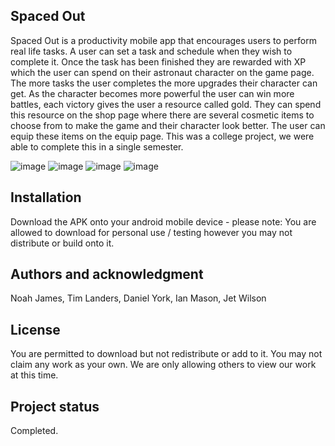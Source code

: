 ## Spaced Out

Spaced Out is a productivity mobile app that encourages users to perform real life tasks. A user can set a task and schedule when they wish to complete it. Once the task has been finished they are rewarded with XP which the user can spend on their astronaut character on the game page. The more tasks the user completes the more upgrades their character can get. As the character becomes more powerful the user can win more battles, each victory gives the user a resource called gold. They can spend this resource on the shop page where there are several cosmetic items to choose from to make the game and their character look better. The user can equip these items on the equip page. This was a college project, we were able to complete this in a single semester.

![image](https://github.com/user-attachments/assets/010823bc-7cad-45f4-9819-3b1bc8a08d83)
![image](https://github.com/user-attachments/assets/2fd1e8a3-6aec-4eb5-bc92-65cfcf6eefdb)
![image](https://github.com/user-attachments/assets/de6a6175-6901-40b5-8385-19c601bdd731)
![image](https://github.com/user-attachments/assets/6fbb5dc9-bd35-43f1-90fc-b376251c8323)

## Installation
Download the APK onto your android mobile device - please note: You are allowed to download for personal use / testing however you may not distribute or build onto it.

## Authors and acknowledgment
Noah James, Tim Landers, Daniel York, Ian Mason, Jet Wilson

## License
You are permitted to download but not redistribute or add to it. You may not claim any work as your own. We are only allowing others to view our work at this time.

## Project status
Completed.
